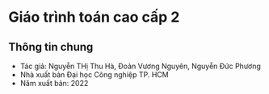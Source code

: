 # Giáo trình toán cao cấp 2
## Thông tin chung
- Tác giả: Nguyễn THị Thu Hà, Đoàn Vương Nguyên, Nguyễn Đức Phương
- Nhà xuất bản Đại học Công nghiệp TP. HCM
- Năm xuất bản: 2022
## 
